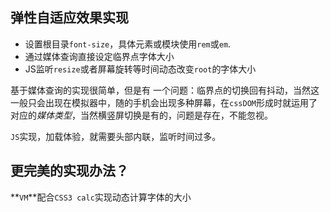 ## 弹性自适应效果实现

- 设置根目录`font-size`，具体元素或模块使用`rem`或`em`.
- 通过媒体查询直接设定临界点字体大小
- JS监听`resize`或者屏幕旋转等时间动态改变`root`的字体大小

基于媒体查询的实现很简单，但是有 一个问题：临界点的切换回有抖动，当然这一般只会出现在模拟器中，随的手机会出现多种屏幕，在`cssDOM`形成时就运用了对应的*媒体类型*，当然横竖屏切换是有的，问题是存在，不能忽视。

`JS`实现，加载体验，就需要头部内联，监听时间过多。

## 更完美的实现办法？

**`VM`**配合`CSS3 calc`实现动态计算字体的大小